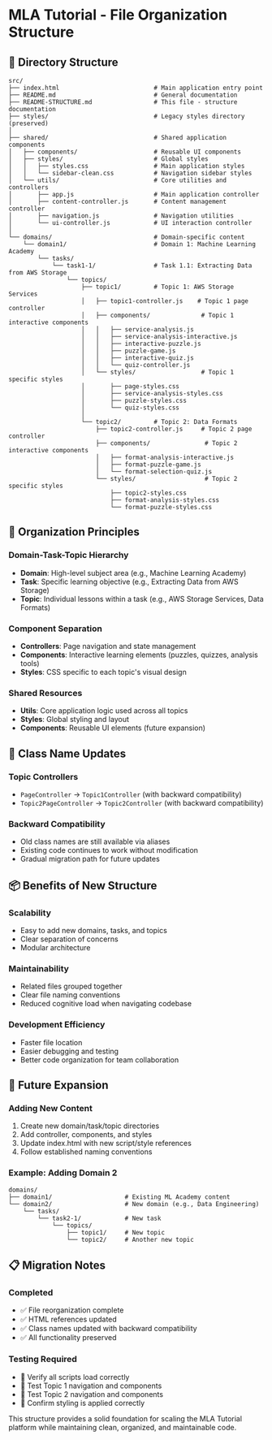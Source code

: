 # MLA Tutorial - File Organization Structure

## 📁 Directory Structure

```
src/
├── index.html                          # Main application entry point
├── README.md                           # General documentation
├── README-STRUCTURE.md                 # This file - structure documentation
├── styles/                             # Legacy styles directory (preserved)
│
├── shared/                             # Shared application components
│   ├── components/                     # Reusable UI components
│   ├── styles/                         # Global styles
│   │   ├── styles.css                  # Main application styles
│   │   └── sidebar-clean.css           # Navigation sidebar styles
│   └── utils/                          # Core utilities and controllers
│       ├── app.js                      # Main application controller
│       ├── content-controller.js       # Content management controller
│       ├── navigation.js               # Navigation utilities
│       └── ui-controller.js            # UI interaction controller
│
└── domains/                            # Domain-specific content
    └── domain1/                        # Domain 1: Machine Learning Academy
        └── tasks/
            └── task1-1/                # Task 1.1: Extracting Data from AWS Storage
                └── topics/
                    ├── topic1/         # Topic 1: AWS Storage Services
                    │   ├── topic1-controller.js    # Topic 1 page controller
                    │   ├── components/              # Topic 1 interactive components
                    │   │   ├── service-analysis.js
                    │   │   ├── service-analysis-interactive.js
                    │   │   ├── interactive-puzzle.js
                    │   │   ├── puzzle-game.js
                    │   │   ├── interactive-quiz.js
                    │   │   └── quiz-controller.js
                    │   └── styles/                  # Topic 1 specific styles
                    │       ├── page-styles.css
                    │       ├── service-analysis-styles.css
                    │       ├── puzzle-styles.css
                    │       └── quiz-styles.css
                    │
                    └── topic2/         # Topic 2: Data Formats
                        ├── topic2-controller.js     # Topic 2 page controller
                        ├── components/               # Topic 2 interactive components
                        │   ├── format-analysis-interactive.js
                        │   ├── format-puzzle-game.js
                        │   └── format-selection-quiz.js
                        └── styles/                   # Topic 2 specific styles
                            ├── topic2-styles.css
                            ├── format-analysis-styles.css
                            └── format-puzzle-styles.css
```

## 🎯 Organization Principles

### **Domain-Task-Topic Hierarchy**
- **Domain**: High-level subject area (e.g., Machine Learning Academy)
- **Task**: Specific learning objective (e.g., Extracting Data from AWS Storage)
- **Topic**: Individual lessons within a task (e.g., AWS Storage Services, Data Formats)

### **Component Separation**
- **Controllers**: Page navigation and state management
- **Components**: Interactive learning elements (puzzles, quizzes, analysis tools)
- **Styles**: CSS specific to each topic's visual design

### **Shared Resources**
- **Utils**: Core application logic used across all topics
- **Styles**: Global styling and layout
- **Components**: Reusable UI elements (future expansion)

## 🔧 Class Name Updates

### **Topic Controllers**
- `PageController` → `Topic1Controller` (with backward compatibility)
- `Topic2PageController` → `Topic2Controller` (with backward compatibility)

### **Backward Compatibility**
- Old class names are still available via aliases
- Existing code continues to work without modification
- Gradual migration path for future updates

## 📦 Benefits of New Structure

### **Scalability**
- Easy to add new domains, tasks, and topics
- Clear separation of concerns
- Modular architecture

### **Maintainability**
- Related files grouped together
- Clear file naming conventions
- Reduced cognitive load when navigating codebase

### **Development Efficiency**
- Faster file location
- Easier debugging and testing
- Better code organization for team collaboration

## 🚀 Future Expansion

### **Adding New Content**
1. Create new domain/task/topic directories
2. Add controller, components, and styles
3. Update index.html with new script/style references
4. Follow established naming conventions

### **Example: Adding Domain 2**
```
domains/
├── domain1/                    # Existing ML Academy content
└── domain2/                    # New domain (e.g., Data Engineering)
    └── tasks/
        └── task2-1/            # New task
            └── topics/
                ├── topic1/     # New topic
                └── topic2/     # Another new topic
```

## 📋 Migration Notes

### **Completed**
- ✅ File reorganization complete
- ✅ HTML references updated
- ✅ Class names updated with backward compatibility
- ✅ All functionality preserved

### **Testing Required**
- 🧪 Verify all scripts load correctly
- 🧪 Test Topic 1 navigation and components
- 🧪 Test Topic 2 navigation and components
- 🧪 Confirm styling is applied correctly

This structure provides a solid foundation for scaling the MLA Tutorial platform while maintaining clean, organized, and maintainable code.
